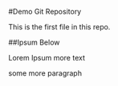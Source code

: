 #Demo Git Repository

This is the first file in this repo.


##Ipsum Below

Lorem Ipsum
more text

some more
paragraph
